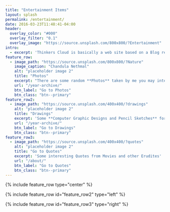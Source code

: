```yaml
---
title: "Entertainment Items"
layout: splash
permalink: /entertainment/
date: 2016-03-23T11:48:41-04:00
header:
  overlay_color: "#000"
  overlay_filter: "0.1"
  overlay_image: "https://source.unsplash.com/800x800/?Entertainment"
intro: 
  - excerpt: 'Thinkers Cloud is basically a web site based on a Blog related to Electronics, Internet of Things, Telecommunication, new technologies and many other cool stuffs related to science fields. You may find interesting projects which the author has done through his knowledge and experience in Robotics, PCB designing, Internet of Things, Embedded systems.'
feature_row:
  - image_path: "https://source.unsplash.com/800x800/?Nature"
    image_caption: "Chandula Nethmal"
    alt: "placeholder image 2"
    title: "Photos"
    excerpt: "There are some random **Photos** taken by me you may interested in."
    url: "/year-archive/"
    btn_label: "Go to Photos"
    btn_class: "btn--primary"
feature_row2:
  - image_path: "https://source.unsplash.com/400x400/?drawings"
    alt: "placeholder image 2"
    title: "Drawings"
    excerpt: 'Some **Computer Graphic Designs and Pencil Sketches** for you.'
    url: "/year-archive/"
    btn_label: "Go to Drawings"
    btn_class: "btn--primary"
feature_row3:
  - image_path: "https://source.unsplash.com/400x400/?quotes"
    alt: "placeholder image 2"
    title: "Go to Quotes"
    excerpt: 'Some interesting Quotes from Movies and other Erudites'
    url: "/about/"
    btn_label: "Go to Quotes"
    btn_class: "btn--primary"
---
```


{% include feature_row type="center" %}

{% include feature_row id="feature_row2" type="left" %}

{% include feature_row id="feature_row3" type="right" %}


